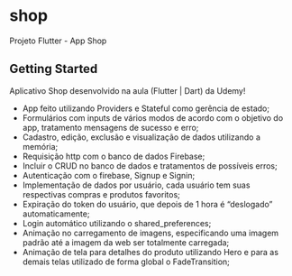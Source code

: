 # shop

Projeto Flutter - App Shop

## Getting Started

Aplicativo Shop desenvolvido na aula (Flutter | Dart) da Udemy!
- App feito utilizando Providers e Stateful como gerência de estado;
- Formulários com inputs de vários modos de acordo com o objetivo do app, tratamento mensagens de sucesso e erro;
- Cadastro, edição, exclusão e visualização de dados utilizando a memória;
- Requisição http com o banco de dados Firebase;
- Incluir o CRUD no banco de dados e tratamentos de possíveis erros;
- Autenticação com o firebase, Signup e Signin;
- Implementação de dados por usuário, cada usuário tem suas respectivas compras e produtos favoritos;
- Expiração do token do usuário, que depois de 1 hora é “deslogado” automaticamente;
- Login automático utilizando o shared_preferences;
- Animação no carregamento de imagens, especificando uma imagem padrão até a imagem da web ser totalmente carregada;
- Animação de tela para detalhes do produto utilizando Hero e para as demais telas utilizado de forma global o FadeTransition;

